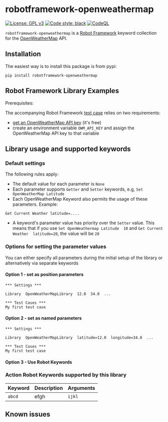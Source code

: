 # robotframework-openweathermap

[![License: GPL v3](https://img.shields.io/badge/License-GPLv3-blue.svg)](https://www.gnu.org/licenses/gpl-3.0) [![Code style: black](https://img.shields.io/badge/code%20style-black-000000.svg)](https://github.com/psf/black) [![CodeQL](https://github.com/joergschultzelutter/robotframework-openweathermap/actions/workflows/codeql.yml/badge.svg)](https://github.com/joergschultzelutter/robotframework-openweathermap/actions/workflows/codeql.yml)

```robotframework-openweathermap``` is a [Robot Framework](https://www.robotframework.org) keyword collection for the [OpenWeatherMap](https://www.openweathermap.org/api) API.

## Installation

The easiest way is to install this package is from pypi:

    pip install robotframework-openweathermap

## Robot Framework Library Examples

Prerequisites:

The accompanying Robot Framework [test case](https://github.com/joergschultzelutter/robotframework-openweathermap/tests/library_checks.robot) relies on two requirements: 

- [get an OpenWeatherMap API key](https://home.openweathermap.org/users/sign_up) (it's free)
- create an environment variable ```OWM_API_KEY``` and assign the OpenWeatherMap API key to that variable

## Library usage and supported keywords

### Default settings 

The following rules apply:

- The default value for each parameter is ```None```
- Each parameter supports ```Getter``` and ```Setter``` keywords, e.g, ```Set OpenWeatherMap Latitude```
- Each OpenWeatherMap Keyword also permits the usage of these parameters. Example:

```robot
Get Current Weather latitude=....
```
- A keyword's parameter value has priority over the ```Setter``` value. This means that if you use ```Set OpenWeathermap Latitude  10``` and ```Get Current Weather  latitude=20```, the value will be ```20```  

### Options for setting the parameter values

You can either specify all parameters during the initial setup of the library or alternatively via separate keywords

#### Option 1 - set as position parameters

```robot
*** Settings ***

Library  OpenWeatherMapLibrary  12.0  34.0  ...

*** Test Cases ***
My first test case
```

#### Option 2 - set as named parameters

```robot
*** Settings ***

Library  OpenWeatherMapLibrary  latitude=12.0  longitude=34.0  ...

*** Test Cases ***
My first test case
```

#### Option 3 - Use Robot Keywords





### Action Robot Keywords supported by this library

| Keyword  | Description | Arguments |
|----------|-------------|-----------|
| ``abcd`` | efgh        | ``ijkl``  |

## Known issues

